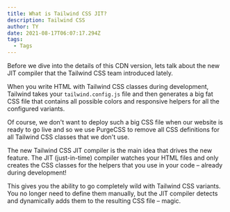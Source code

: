 ```yaml
---
title: What is Tailwind CSS JIT?
description: Tailwind CSS
author: TY
date: 2021-08-17T06:07:17.294Z
tags:
  - Tags
---
```

Before we dive into the details of this CDN version, lets talk about the new JIT compiler that the Tailwind CSS team introduced lately.

When you write HTML with Tailwind CSS classes during development, Tailwind takes your `tailwind.config.js` file and then generates a big fat CSS file that contains all possible colors and responsive helpers for all the configured variants.

Of course, we don't want to deploy such a big CSS file when our website is ready to go live and so we use PurgeCSS to remove all CSS definitions for all Tailwind CSS classes that we don't use.

The new Tailwind CSS JIT compiler is the main idea that drives the new feature. The JIT (just-in-time) compiler watches your HTML files and only creates the CSS classes for the helpers that you use in your code – already during development!

This gives you the ability to go completely wild with Tailwind CSS variants. You no longer need to define them manually, but the JIT compiler detects and dynamically adds them to the resulting CSS file – magic.